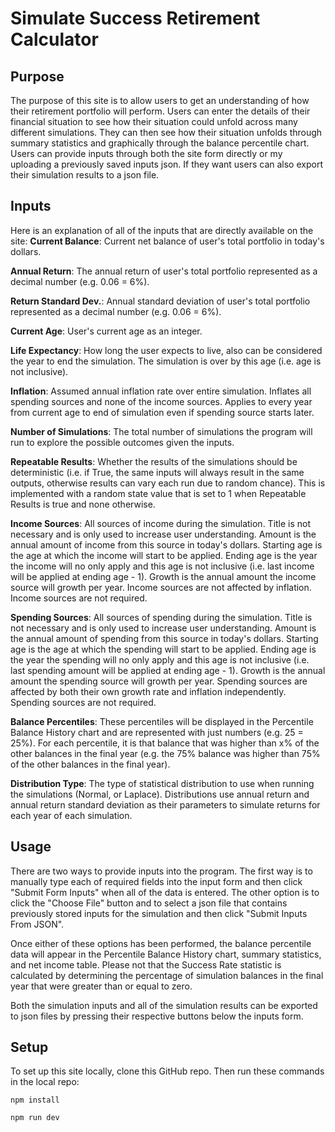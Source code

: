 # Simulate Success Retirement Calculator

## Purpose
The purpose of this site is to allow users to get an understanding of how their retirement portfolio will perform.
Users can enter the details of their financial situation to see how their situation could unfold across many different simulations.
They can then see how their situation unfolds through summary statistics and graphically through the balance percentile chart.
Users can provide inputs through both the site form directly or my uploading a previously saved inputs json.
If they want users can also export their simulation results to a json file. 

## Inputs
Here is an explanation of all of the inputs that are directly available on the site:
**Current Balance**: Current net balance of user's total portfolio in today's dollars. 

**Annual Return**: The annual return of user's total portfolio represented as a decimal number (e.g. 0.06 = 6%).

**Return Standard Dev.**: Annual standard deviation of user's total portfolio represented as a decimal number (e.g. 0.06 = 6%).

**Current Age**: User's current age as an integer.

**Life Expectancy**: How long the user expects to live, also can be considered the year to end the simulation. The simulation is over by this age (i.e. age is not inclusive). 

**Inflation**: Assumed annual inflation rate over entire simulation. Inflates all spending sources and none of the income sources. Applies to every year from current age to end of simulation even if spending source starts later.

**Number of Simulations**: The total number of simulations the program will run to explore the possible outcomes given the inputs.

**Repeatable Results**: Whether the results of the simulations should be deterministic (i.e. if True, the same inputs will always result in the same outputs, otherwise results can vary each run due to random chance). This is implemented with a random state value that is set to 1 when Repeatable Results is true and none otherwise.

**Income Sources**: All sources of income during the simulation. Title is not necessary and is only used to increase user understanding. Amount is the annual amount of income from this source in today's dollars. Starting age is the age at which the income will start to be applied. Ending age is the year the income will no only apply and this age is not inclusive (i.e. last income will be applied at ending age - 1). Growth is the annual amount the income source will growth per year. Income sources are not affected by inflation. Income sources are not required.

**Spending Sources**: All sources of spending during the simulation. Title is not necessary and is only used to increase user understanding. Amount is the annual amount of spending from this source in today's dollars. Starting age is the age at which the spending will start to be applied. Ending age is the year the spending will no only apply and this age is not inclusive (i.e. last spending amount will be applied at ending age - 1). Growth is the annual amount the spending source will growth per year. Spending sources are affected by both their own growth rate and inflation independently. Spending sources are not required.

**Balance Percentiles**: These percentiles will be displayed in the Percentile Balance History chart and are represented with just numbers (e.g. 25 = 25%). For each percentile, it is that balance that was higher than x% of the other balances in the final year (e.g. the 75% balance was higher than 75% of the other balances in the final year).

**Distribution Type**: The type of statistical distribution to use when running the simulations (Normal, or Laplace). Distributions use annual return and annual return standard deviation  as their parameters to simulate returns for each year of each simulation.


## Usage
There are two ways to provide inputs into the program. The first way is to manually type each of required fields into the input form and then click "Submit Form Inputs" when all of the data is entered.
The other option is to click the "Choose File" button and to select a json file that contains previously stored inputs for the simulation and then click "Submit Inputs From JSON".

Once either of these options has been performed, the balance percentile data will appear in the Percentile Balance History chart, summary statistics, and net income table. Please not that the Success Rate statistic is calculated by determining the percentage of simulation balances in the final year that were greater than or equal to zero.

Both the simulation inputs and all of the simulation results can be exported to json files by pressing their respective buttons below the inputs form.


## Setup
To set up this site locally, clone this GitHub repo. 
Then run these commands in the local repo:

`npm install`

`npm run dev`
